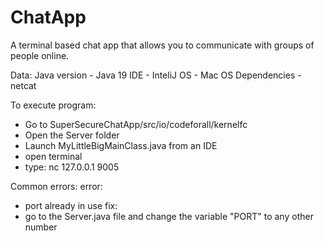 # ChatApp
A terminal based chat app that allows you to communicate with groups of people online.

Data:
Java version - Java 19
IDE - InteliJ
OS - Mac OS
Dependencies - netcat

To execute program:
- Go to SuperSecureChatApp/src/io/codeforall/kernelfc
- Open the Server folder
- Launch MyLittleBigMainClass.java from an IDE
- open terminal
- type: nc 127.0.0.1 9005

Common errors:
error: 
  - port already in use
fix:
  - go to the Server.java file and change the variable "PORT" to any other number
    
